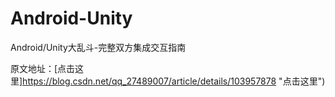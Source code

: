 # Android-Unity
Android/Unity大乱斗-完整双方集成交互指南

原文地址：[点击这里]https://blog.csdn.net/qq_27489007/article/details/103957878 "点击这里")
